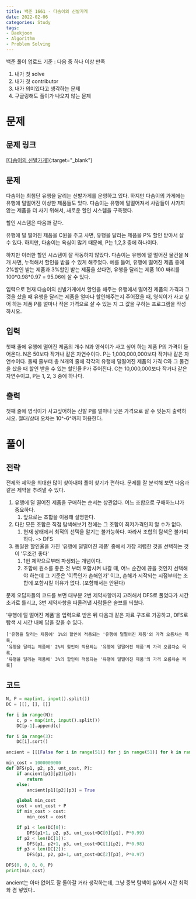```yaml
---
title: 백준 1661 - 다솜이의 신발가게
date: 2022-02-06
categories: Study
tags:
- Baekjoon
- Algorithm
- Problem Solving
---
```


백준 풀이 업로드 기준 : 다음 중 하나 이상 만족
1. 내가 첫 solve
2. 내가 첫 contributor
3. 내가 의미있다고 생각하는 문제
4. 구글링해도 풀이가 나오지 않는 문제

# 문제

## 문제 링크

[[다솜이의 신발가게]](https://www.acmicpc.net/problem/1661){:target="_blank"}

## 문제

다솜이는 최첨단 유행을 달리는 신발가게를 운영하고 있다. 하지만 다솜이의 가게에는 유행에 덜떨어진 이상한 제품들도 있다. 다솜이는 유행에 덜떨어져서 사람들이 사가지 않는 제품을 더 사기 위해서, 새로운 할인 시스템을 구축했다.

할인 시스템은 다음과 같다.

유행에 덜 떨어진 제품을 C원을 주고 사면, 유행을 달리는 제품을 P% 할인 받아서 살 수 있다. 하지만, 다솜이는 욕심이 많기 때문에, P는 1,2,3 중에 하나이다.

하지만 이러한 할인 시스템이 잘 작동하지 않았다. 다솜이는 유행에 덜 떨어진 물건을 N개 사면, 누적해서 할인을 받을 수 있게 해주었다. 예를 들어, 유행에 떨어진 제품 중에 2%할인 받는 제품과 3%할인 받는 제품을 샀다면, 유행을 달리는 제품 100 짜리를 100\*0.98\*0.97 = 95.06에 살 수 있다.

입력으로 현재 다솜이의 신발가게에서 할인을 해주는 유행에서 떨어진 제품의 가격과 그 것을 샀을 때 유행을 달리는 제품을 얼마나 할인해주는지 주어졌을 때, 영식이가 사고 싶어 하는 제품 P를 얼마나 작은 가격으로 살 수 있는 지 그 값을 구하는 프로그램을 작성하시오.

## 입력

첫째 줄에 유행에 떨어진 제품의 개수 N과 영식이가 사고 싶어 하는 제품 P의 가격이 들어온다. N은 50보다 작거나 같은 자연수이다. P는 1,000,000,000보다 작거나 같은 자연수이다. 둘째 줄부터 총 N개의 줄에 각각의 유행에 덜떨어진 제품의 가격 C와 그 물건을 샀을 때 할인 받을 수 있는 할인율 P가 주어진다. C는 10,000,000보다 작거나 같은 자연수이고, P는 1, 2, 3 중에 하나다.

## 출력

첫째 줄에 영식이가 사고싶어하는 신발 P를 얼마나 낮은 가격으로 살 수 잇는지 출력하시오. 절대/상대 오차는 10^-6^까지 허용한다.

# 풀이

## 전략

전제와 제약을 최대한 많이 찾아내야 풀이 찾기가 편하다. 문제를 잘 분석해 보면 다음과 같은 제약을 추려낼 수 있다.

1. 유행에 덜 떨어진 제품을 구매하는 순서는 상관없다. 어느 조합으로 구매하느냐가 중요하다.
   1. 앞으로는 조합을 이용해 설명한다.
2. 다만 모든 조합은 직접 탐색해보기 전에는 그 조합이 최저가격인지 알 수가 없다.
   1. 현재 상태에서 최적의 선택을 알기는 불가능하다. 따라서 조합의 탐색은 불가피하다. -> DFS
3. 동일한 할인율을 가진 '유행에 덜떨어진 제품' 중에서 가장 저렴한 것을 선택하는 것이 '무조건 좋다'
   1. 1번 제약으로부터 파생되는 개념이다.
   2. 조합에 원소를 좋은 것 부터 포함시켜 나갈 때, 어느 순간에 끊을 것인지 선택해야 하는데 그 기준은 '이득인가 손해인가' 이고, 손해가 시작되는 시점부터는 조합에 포함시킬 이유가 없다. (포함해서는 안된다)
   
문제 오답자들의 코드를 보면 대부분 2번 제약사항까지 고려해서 DFS로 풀었다가 시간 초과로 틀리고, 3번 제약사항을 떠올려낸 사람들은 솔브를 띄웠다.

'유행에 덜 떨어진 제품'을 입력으로 받은 뒤 다음과 같은 자료 구조로 가공하고, DFS로 탐색 시 시간 내에 답을 찾을 수 있다.

```
['유행을 달리는 제품에' 1%의 할인이 적용되는 '유행에 덜떨어진 제품'의 가격 오름차순 목록,
'유행을 달리는 제품에' 2%의 할인이 적용되는 '유행에 덜떨어진 제품'의 가격 오름차순 목록,
'유행을 달리는 제품에' 3%의 할인이 적용되는 '유행에 덜떨어진 제품'의 가격 오름차순 목록]
```

## 코드

```python
N, P = map(int, input().split())
DC = [[], [], []]

for i in range(N):
    c, p = map(int, input().split())
    DC[p-1].append(c)

for i in range(3):
    DC[i].sort()
```

```python
ancient = [[[False for i in range(51)] for j in range(51)] for k in range(51)]

min_cost = 1000000000
def DFS(p1, p2, p3, unt_cost, P):
    if ancient[p1][p2][p3]:
        return
    else:
        ancient[p1][p2][p3] = True

    global min_cost
    cost = unt_cost + P
    if min_cost > cost:
        min_cost = cost

    if p1 < len(DC[0]):
        DFS(p1+1, p2, p3, unt_cost+DC[0][p1], P*0.99)
    if p2 < len(DC[1]):
        DFS(p1, p2+1, p3, unt_cost+DC[1][p2], P*0.98)
    if p3 < len(DC[2]):
        DFS(p1, p2, p3+1, unt_cost+DC[2][p3], P*0.97)

DFS(0, 0, 0, 0, P)
print(min_cost)
```

ancient는 아마 없어도 잘 돌아갈 거라 생각하는데, 그냥 중복 탐색이 싫어서 시간 최적화 겸 넣었다..
